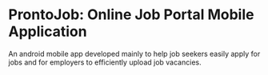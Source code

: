 # ProntoJob: Online Job Portal Mobile Application

An android mobile app developed mainly to help job seekers easily apply for jobs and for employers to efficiently upload job vacancies.
